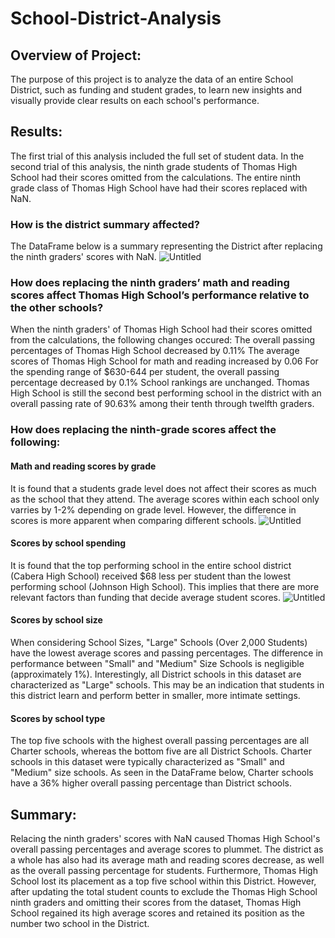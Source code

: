 # School-District-Analysis

## Overview of Project:
The purpose of this project is to analyze the data of an entire School District, such as funding and student grades, to learn new insights and visually provide clear results on each school's performance.

## Results:
The first trial of this analysis included the full set of student data. In the second trial of this analysis, the ninth grade students of Thomas High School had their scores omitted from the calculations. The entire ninth grade class of Thomas High School have had their scores replaced with NaN. 
### How is the district summary affected?
The DataFrame below is a summary representing the District after replacing the ninth graders' scores with NaN.
![Untitled](https://user-images.githubusercontent.com/38533045/127780851-c8b657aa-f74b-4fa8-86e4-59cc5028a936.png)

### How does replacing the ninth graders’ math and reading scores affect Thomas High School’s performance relative to the other schools?
When the ninth graders' of Thomas High School had their scores omitted from the calculations, the following changes occured:
The overall passing percentages of Thomas High School decreased by 0.11%
The average scores of Thomas High School for math and reading increased by 0.06
For the spending range of $630-644 per student, the overall passing percentage decreased by 0.1%
School rankings are unchanged. Thomas High School is still the second best performing school in the district with an overall passing rate of 90.63% among their tenth through twelfth graders.

### How does replacing the ninth-grade scores affect the following:
#### Math and reading scores by grade
It is found that a students grade level does not affect their scores as much as the school that they attend. The average scores within each school only varries by 1-2% depending on grade level. However, the difference in scores is more apparent when comparing different schools.
![Untitled](https://user-images.githubusercontent.com/38533045/127781393-05788b17-cb2a-4482-b25d-4c35dfc67b23.png)

#### Scores by school spending
It is found that the top performing school in the entire school district (Cabera High School) received $68 less per student than the lowest performing school (Johnson High School). This implies that there are more relevant factors than funding that decide average student scores.
![Untitled](https://user-images.githubusercontent.com/38533045/127781531-ec4e003d-40e4-41b9-b0be-e02cbf3e4d94.png)


#### Scores by school size
When considering School Sizes, "Large" Schools (Over 2,000 Students) have the lowest average scores and passing percentages. The difference in performance between "Small" and "Medium" Size Schools is negligible (approximately 1%). Interestingly, all District schools in this dataset are characterized as "Large" schools. This may be an indication that students in this district learn and perform better in smaller, more intimate settings.


#### Scores by school type
The top five schools with the highest overall passing percentages are all Charter schools, whereas the bottom five are all District Schools. Charter schools in this dataset were typically characterized as "Small" and "Medium" size schools. As seen in the DataFrame below, Charter schools have a 36% higher overall passing percentage than District schools.


## Summary:
Relacing the ninth graders' scores with NaN caused Thomas High School's overall passing percentages and average scores to plummet. The district as a whole has also had its average math and reading scores decrease, as well as the overall passing percentage for students. Furthermore, Thomas High School lost its placement as a top five school within this District. However, after updating the total student counts to exclude the Thomas High School ninth graders and omitting their scores from the dataset, Thomas High School regained its high average scores and retained its position as the number two school in the District. 
